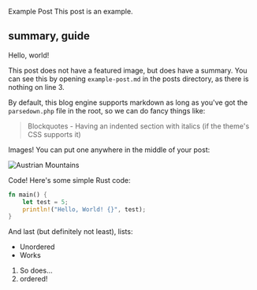 Example Post
This post is an example.

summary, guide
-----

Hello, world!

This post does not have a featured image, but does have a summary. You can see this by opening `example-post.md` in the posts directory, as there is nothing on line 3.

By default, this blog engine supports markdown as long as you've got the `parsedown.php` file in the root, so we can do fancy things like:

> Blockquotes - Having an indented section with italics (if the theme's CSS supports it)

Images! You can put one anywhere in the middle of your post:

![Austrian Mountains](https://i.imgur.com/BCkiIC9.jpg)

Code! Here's some simple Rust code:

```rust
fn main() {
	let test = 5;
	println!("Hello, World! {}", test);
}
```

And last (but definitely not least), lists:

* Unordered
* Works

1. So does...
2. ordered!
